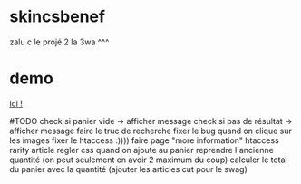 # skincsbenef
zalu c le projé 2 la 3wa ^^^

# demo
[ici !](http://was139-desktop/skincsbenef/skincsbenef/)

#TODO
check si panier vide -> afficher message
check si pas de résultat -> afficher message
faire le truc de recherche
fixer le bug quand on clique sur les images
fixer le htaccess :))))
faire page "more information"
htaccess rarity article
regler css
quand on ajoute au panier reprendre l'ancienne quantité (on peut seulement en avoir 2 maximum du coup)
calculer le total du panier avec la quantité
(ajouter les articles cut pour le swag)